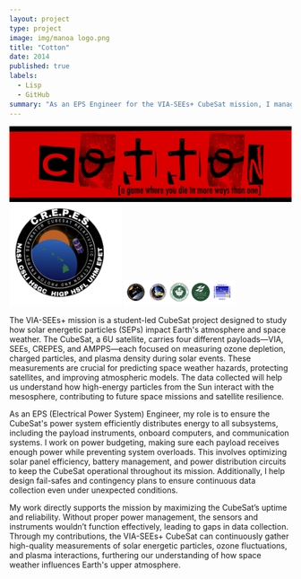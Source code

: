 ```yaml
---
layout: project
type: project
image: img/manoa logo.png
title: "Cotton"
date: 2014
published: true
labels:
  - Lisp
  - GitHub
summary: "As an EPS Engineer for the VIA-SEEs+ CubeSat mission, I manage the satellite’s power distribution, solar efficiency, and battery systems to ensure continuous data collection on solar energetic particles and their effects on Earth’s atmosphere."
---
```


<img class="img-fluid" src="../img/cotton/cotton-header.png">
<img src="/img/crepes.png" width="200px" class="img-thumbnail">
<img src="/img/multiple.png" width="200px" class="img-thumbnail">

The VIA-SEEs+ mission is a student-led CubeSat project designed to study how solar energetic particles (SEPs) impact Earth's atmosphere and space weather. The CubeSat, a 6U satellite, carries four different payloads—VIA, SEEs, CREPES, and AMPPS—each focused on measuring ozone depletion, charged particles, and plasma density during solar events. These measurements are crucial for predicting space weather hazards, protecting satellites, and improving atmospheric models. The data collected will help us understand how high-energy particles from the Sun interact with the mesosphere, contributing to future space missions and satellite resilience.

As an EPS (Electrical Power System) Engineer, my role is to ensure the CubeSat's power system efficiently distributes energy to all subsystems, including the payload instruments, onboard computers, and communication systems. I work on power budgeting, making sure each payload receives enough power while preventing system overloads. This involves optimizing solar panel efficiency, battery management, and power distribution circuits to keep the CubeSat operational throughout its mission. Additionally, I help design fail-safes and contingency plans to ensure continuous data collection even under unexpected conditions.

My work directly supports the mission by maximizing the CubeSat’s uptime and reliability. Without proper power management, the sensors and instruments wouldn’t function effectively, leading to gaps in data collection. Through my contributions, the VIA-SEEs+ CubeSat can continuously gather high-quality measurements of solar energetic particles, ozone fluctuations, and plasma interactions, furthering our understanding of how space weather influences Earth's upper atmosphere.
